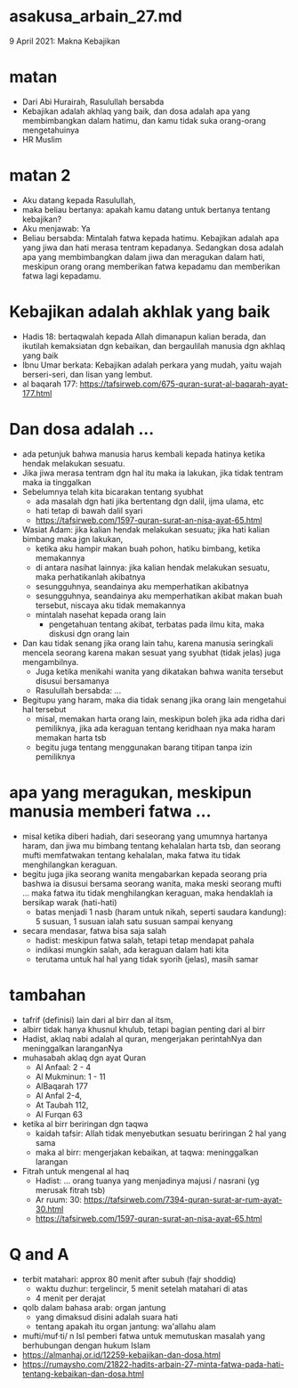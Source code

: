 # asakusa_arbain_27.md
9 April 2021: Makna Kebajikan

# matan
* Dari Abi Hurairah, Rasulullah bersabda
* Kebajikan adalah akhlaq yang baik, dan dosa adalah apa yang membimbangkan dalam hatimu,
  dan kamu tidak suka orang-orang mengetahuinya
* HR Muslim

# matan 2
* Aku datang kepada Rasulullah, 
* maka beliau bertanya: apakah kamu datang untuk bertanya tentang kebajikan?
* Aku menjawab: Ya
* Beliau bersabda: Mintalah fatwa kepada hatimu.
  Kebajikan adalah apa yang jiwa dan hati merasa tentram kepadanya.
  Sedangkan dosa adalah apa yang membimbangkan dalam jiwa dan meragukan dalam hati,
  meskipun orang orang memberikan fatwa kepadamu dan memberikan fatwa lagi kepadamu.
  
# Kebajikan adalah akhlak yang baik
* Hadis 18: bertaqwalah kepada Allah dimanapun kalian berada, dan ikutilah kemaksiatan dgn
  kebaikan, dan bergaulilah manusia dgn akhlaq yang baik
* Ibnu Umar berkata: Kebajikan adalah perkara yang mudah, yaitu wajah berseri-seri, dan lisan
  yang lembut.
* al baqarah 177: https://tafsirweb.com/675-quran-surat-al-baqarah-ayat-177.html

# Dan dosa adalah ...
* ada petunjuk bahwa manusia harus kembali kepada hatinya ketika hendak melakukan sesuatu.
* Jika jiwa merasa tentram dgn hal itu maka ia lakukan, jika tidak tentram maka ia tinggalkan
* Sebelumnya telah kita bicarakan tentang syubhat 
  * ada masalah dgn hati jika bertentang dgn dalil, ijma ulama, etc
  * hati tetap di bawah dalil syari
  * https://tafsirweb.com/1597-quran-surat-an-nisa-ayat-65.html
* Wasiat Adam: jika kalian hendak melakukan sesuatu; jika hati kalian bimbang maka jgn lakukan,
  * ketika aku hampir makan buah pohon, hatiku bimbang, ketika memakannya
  * di antara nasihat lainnya: jika kalian hendak melakukan sesuatu, maka perhatikanlah akibatnya
  * sesungguhnya, seandainya aku memperhatikan akibatnya
  * sesungguhnya, seandainya aku memperhatikan akibat makan buah tersebut, 
    niscaya aku tidak memakannya
  * mintalah nasehat kepada orang lain
    * pengetahuan tentang akibat, terbatas pada ilmu kita, maka diskusi dgn orang lain
* Dan kau tidak senang jika orang lain tahu, karena manusia seringkali mencela seorang karena
  makan sesuat yang syubhat (tidak jelas) juga mengambilnya.
  * Juga ketika menikahi wanita yang dikatakan bahwa wanita tersebut disusui bersamanya
  * Rasulullah bersabda: ...
* Begitupu yang haram, maka dia tidak senang jika orang lain mengetahui hal tersebut
  * misal, memakan harta orang lain, meskipun boleh jika ada ridha dari pemiliknya,
    jika ada keraguan tentang keridhaan nya maka haram memakan harta tsb
  * begitu juga tentang menggunakan barang titipan tanpa izin pemiliknya

# apa yang meragukan, meskipun manusia memberi fatwa ...
* misal ketika diberi hadiah, dari seseorang yang umumnya hartanya haram, dan jiwa mu bimbang
  tentang kehalalan harta tsb, dan seorang mufti memfatwakan tentang kehalalan, maka fatwa itu
  tidak menghilangkan keraguan. 
* begitu juga jika seorang wanita mengabarkan kepada seorang pria bashwa ia disusui bersama
  seorang wanita, maka meski seorang mufti ... maka fatwa itu tidak menghilangkan keraguan,
  maka hendaklah ia bersikap warak (hati-hati)
  * batas menjadi 1 nasb (haram untuk nikah, seperti saudara kandung):
    5 susuan, 1 susuan ialah satu susuan sampai kenyang
* secara mendasar, fatwa bisa saja salah
  * hadist: meskipun fatwa salah, tetapi tetap mendapat pahala
  * indikasi mungkin salah, ada keraguan dalam hati kita
  * terutama untuk hal hal yang tidak syorih (jelas), masih samar

# tambahan
* tafrif (definisi) lain dari al birr dan al itsm, 
* albirr tidak hanya khusnul khulub, tetapi bagian penting dari al birr
* Hadist, aklaq nabi adalah al quran, mengerjakan perintahNya dan meninggalkan laranganNya
* muhasabah aklaq dgn ayat Quran
  * Al Anfaal: 2 - 4
  * Al Mukminun: 1 - 11
  * AlBaqarah 177
  * Al Anfal 2-4, 
  * At Taubah 112,  
  * Al Furqan 63 
* ketika al birr beriringan dgn taqwa
  * kaidah tafsir: Allah tidak menyebutkan sesuatu beriringan 2 hal yang sama
  * maka al birr: mengerjakan kebaikan, at taqwa: meninggalkan larangan
* Fitrah untuk mengenal al haq
  * Hadist: ... orang tuanya yang menjadinya majusi / nasrani (yg merusak fitrah tsb)
  * Ar ruum: 30: https://tafsirweb.com/7394-quran-surat-ar-rum-ayat-30.html
  * https://tafsirweb.com/1597-quran-surat-an-nisa-ayat-65.html

# Q and A
* terbit matahari: approx 80 menit after subuh (fajr shoddiq)
  * waktu duzhur: tergelincir, 5 menit setelah matahari di atas
  * 4 menit per derajat
* qolb dalam bahasa arab: organ jantung
  * yang dimaksud disini adalah suara hati
  * tentang apakah itu organ jantung: wa'allahu alam
* mufti/muf·ti/ n Isl pemberi fatwa untuk memutuskan masalah yang berhubungan dengan hukum Islam
* https://almanhaj.or.id/12259-kebajikan-dan-dosa.html
* https://rumaysho.com/21822-hadits-arbain-27-minta-fatwa-pada-hati-tentang-kebaikan-dan-dosa.html
